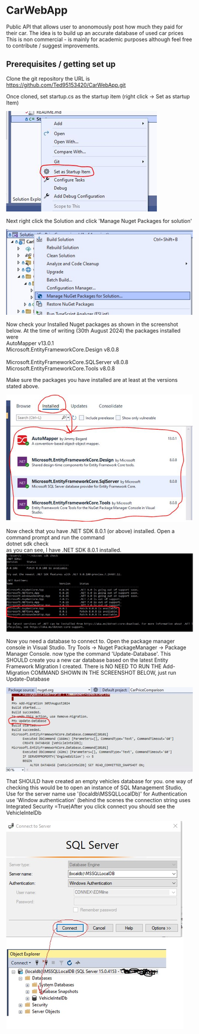 # CarWebApp
Public API that allows user to anonomously post how much they paid for their car.
The idea is to build up an accurate database of used car prices
This is non commercial - is mainly for academic purposes although feel free to contribute / suggest improvements.


## Prerequisites / getting set up

Clone the git repository the URL is https://github.com/Ted95153420/CarWebApp.git

Once cloned, set startup.cs as the startup item (right click -> Set as startup Item)

![Set as Startup](/ReadMeMedia/README_SetAsStartUp.JPG "Set as startup")

Next right click the Solution and click 'Manage Nuget Packages for solution'

![Manage Nuget Packages for solution](/ReadMeMedia/ManageNugetPackages.jpg "Manage Nuget Packages")

Now check your Installed Nuget packages as shown in the screenshot below. 
At the time of writing (30th August 2024) the packages installed were <br/>
AutoMapper v13.0.1 <br/>
Microsoft.EntityFrameworkCore.Design v8.0.8 <br/>  
Microsoft.EntityFrameworkCore.SQLServer v8.0.8 <br/>
Microsoft.EntityFrameworkCore.Tools v8.0.8 <br/>

Make sure the packages you have installed are at least at the versions stated above.

![Installed Nuget Packages](/ReadMeMedia/InstalledPackages.JPG "Installed Packages")

Now check that you have .NET SDK 8.0.1 (or above) installed. Open a command prompt and run the command <br/>
dotnet sdk check <br/>
as you can see, I have .NET SDK 8.0.1 installed.
![dot NET SDK version installed](/ReadMeMedia/sdkVersion.jpg "Sdk Version")

Now you need a database to connect to. Open the package manager console in Visual Studio. Try Tools -> Nuget PackageManager -> Package Manager Console.
now type the command 'Update-Database'. This SHOULD create you a new car database based on the latest Entity Framework Migration I created. There is NO NEED
TO RUN THE Add-Migration COMMAND SHOWN IN THE SCREENSHOT BELOW, just run Update-Database

![Update database](/ReadMeMedia/UpdateDatabase.JPG "Update database")

That SHOULD have created an empty vehicles database for you. one way of checking this would be to open an instance of SQL Management Studio,
Use for the server name use '(localdb\MSSQLLocalDb)' for Authentication use 'Window authentication' (behind the scenes the connection string uses
Integrated Security =True)After you click connect you should see the VehicleIntelDb

![Vehicle Intelligence Database](/ReadMeMedia/VehicleIntelDb.jpg "Vehicle Intel database")







